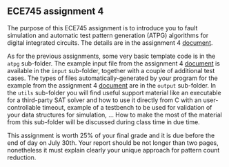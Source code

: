 ## ECE745 assignment 4

The purpose of this ECE745 assignment is to introduce you to fault simulation and automatic test pattern generation (ATPG) algorithms for digital integrated circuits. The details are in the assignment 4 [document](doc/ece745-assignment4.pdf).

As for the previous assignments, some very basic template code is in the `atpg` sub-folder. The example input file from the assignment 4 [document](doc/ece745-assignment4.pdf) is available in the `input` sub-folder, together with a couple of additional test cases. The types of files automatically-generated by your program for the example from the assignment 4 [document](doc/ece745-assignment4.pdf) are in the `output` sub-folder. In the `utils` sub-folder you will find useful support material like an executable for a third-party SAT solver and how to use it directly from C with an user-controllable timeout, example of a testbench to be used for validation of your data structures for simulation, ... How to make the most of the material from this sub-folder will be discussed during class time in due time.

This assignment is worth 25% of your final grade and it is due before the end of day on July 30th. Your report should be not longer than two pages, nonetheless it must explain clearly your unique approach for pattern count reduction.
